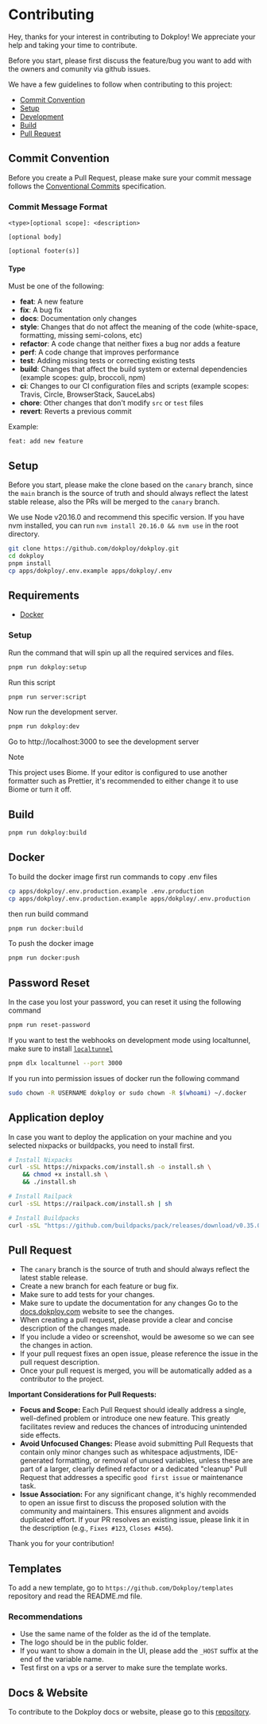# Contributing

Hey, thanks for your interest in contributing to Dokploy! We appreciate your help and taking your time to contribute.

Before you start, please first discuss the feature/bug you want to add with the owners and comunity via github issues.

We have a few guidelines to follow when contributing to this project:

- [Commit Convention](#commit-convention)
- [Setup](#setup)
- [Development](#development)
- [Build](#build)
- [Pull Request](#pull-request)

## Commit Convention

Before you create a Pull Request, please make sure your commit message follows the [Conventional Commits](https://www.conventionalcommits.org/en/v1.0.0/) specification.

### Commit Message Format

```
<type>[optional scope]: <description>

[optional body]

[optional footer(s)]
```

#### Type

Must be one of the following:

- **feat**: A new feature
- **fix**: A bug fix
- **docs**: Documentation only changes
- **style**: Changes that do not affect the meaning of the code (white-space, formatting, missing semi-colons, etc)
- **refactor**: A code change that neither fixes a bug nor adds a feature
- **perf**: A code change that improves performance
- **test**: Adding missing tests or correcting existing tests
- **build**: Changes that affect the build system or external dependencies (example scopes: gulp, broccoli, npm)
- **ci**: Changes to our CI configuration files and scripts (example scopes: Travis, Circle, BrowserStack, SauceLabs)
- **chore**: Other changes that don't modify `src` or `test` files
- **revert**: Reverts a previous commit

Example:

```
feat: add new feature
```

## Setup

Before you start, please make the clone based on the `canary` branch, since the `main` branch is the source of truth and should always reflect the latest stable release, also the PRs will be merged to the `canary` branch.

We use Node v20.16.0 and recommend this specific version. If you have nvm installed, you can run `nvm install 20.16.0 && nvm use` in the root directory.

```bash
git clone https://github.com/dokploy/dokploy.git
cd dokploy
pnpm install
cp apps/dokploy/.env.example apps/dokploy/.env
```

## Requirements

- [Docker](/GUIDES.md#docker)

### Setup

Run the command that will spin up all the required services and files.

```bash
pnpm run dokploy:setup
```

Run this script

```bash
pnpm run server:script
```

Now run the development server.

```bash
pnpm run dokploy:dev
```

Go to http://localhost:3000 to see the development server

> [!NOTE]
> This project uses Biome. If your editor is configured to use another formatter such as Prettier, it's recommended to either change it to use Biome or turn it off.

## Build

```bash
pnpm run dokploy:build
```

## Docker

To build the docker image first run commands to copy .env files

```bash
cp apps/dokploy/.env.production.example .env.production
cp apps/dokploy/.env.production.example apps/dokploy/.env.production
```

then run build command

```bash
pnpm run docker:build
```

To push the docker image

```bash
pnpm run docker:push
```

## Password Reset

In the case you lost your password, you can reset it using the following command

```bash
pnpm run reset-password
```

If you want to test the webhooks on development mode using localtunnel, make sure to install [`localtunnel`](https://localtunnel.app/)

```bash
pnpm dlx localtunnel --port 3000
```

If you run into permission issues of docker run the following command

```bash
sudo chown -R USERNAME dokploy or sudo chown -R $(whoami) ~/.docker
```

## Application deploy

In case you want to deploy the application on your machine and you selected nixpacks or buildpacks, you need to install first.

```bash
# Install Nixpacks
curl -sSL https://nixpacks.com/install.sh -o install.sh \
    && chmod +x install.sh \
    && ./install.sh
```

```bash
# Install Railpack
curl -sSL https://railpack.com/install.sh | sh
```

```bash
# Install Buildpacks
curl -sSL "https://github.com/buildpacks/pack/releases/download/v0.35.0/pack-v0.35.0-linux.tgz" | tar -C /usr/local/bin/ --no-same-owner -xzv pack
```

## Pull Request

- The `canary` branch is the source of truth and should always reflect the latest stable release.
- Create a new branch for each feature or bug fix.
- Make sure to add tests for your changes.
- Make sure to update the documentation for any changes Go to the [docs.dokploy.com](https://docs.dokploy.com) website to see the changes.
- When creating a pull request, please provide a clear and concise description of the changes made.
- If you include a video or screenshot, would be awesome so we can see the changes in action.
- If your pull request fixes an open issue, please reference the issue in the pull request description.
- Once your pull request is merged, you will be automatically added as a contributor to the project.

**Important Considerations for Pull Requests:**

- **Focus and Scope:** Each Pull Request should ideally address a single, well-defined problem or introduce one new feature. This greatly facilitates review and reduces the chances of introducing unintended side effects.
- **Avoid Unfocused Changes:** Please avoid submitting Pull Requests that contain only minor changes such as whitespace adjustments, IDE-generated formatting, or removal of unused variables, unless these are part of a larger, clearly defined refactor or a dedicated "cleanup" Pull Request that addresses a specific `good first issue` or maintenance task.
- **Issue Association:** For any significant change, it's highly recommended to open an issue first to discuss the proposed solution with the community and maintainers. This ensures alignment and avoids duplicated effort. If your PR resolves an existing issue, please link it in the description (e.g., `Fixes #123`, `Closes #456`).

Thank you for your contribution!

## Templates

To add a new template, go to `https://github.com/Dokploy/templates` repository and read the README.md file.

### Recommendations

- Use the same name of the folder as the id of the template.
- The logo should be in the public folder.
- If you want to show a domain in the UI, please add the `_HOST` suffix at the end of the variable name.
- Test first on a vps or a server to make sure the template works.

## Docs & Website

To contribute to the Dokploy docs or website, please go to this [repository](https://github.com/Dokploy/website).
